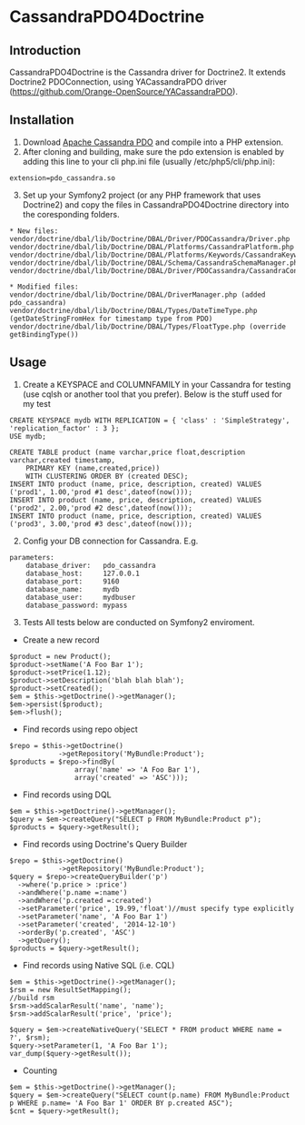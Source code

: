 CassandraPDO4Doctrine
===============

## Introduction
CassandraPDO4Doctrine is the Cassandra driver for Doctrine2. It extends Doctrine2 PDOConnection, using YACassandraPDO driver (https://github.com/Orange-OpenSource/YACassandraPDO). 

## Installation
 1. Download [Apache Cassandra PDO](https://github.com/Orange-OpenSource/YACassandraPDO) and compile into a PHP extension. 
 2. After cloning and building, make sure the pdo extension is enabled by adding this line to your cli php.ini file (usually /etc/php5/cli/php.ini):
```
extension=pdo_cassandra.so
```
 3. Set up your Symfony2 project (or any PHP framework that uses Doctrine2) and copy the files in CassandraPDO4Doctrine directory into the coresponding folders.
```
* New files:
vendor/doctrine/dbal/lib/Doctrine/DBAL/Driver/PDOCassandra/Driver.php
vendor/doctrine/dbal/lib/Doctrine/DBAL/Platforms/CassandraPlatform.php
vendor/doctrine/dbal/lib/Doctrine/DBAL/Platforms/Keywords/CassandraKeywords.php
vendor/doctrine/dbal/lib/Doctrine/DBAL/Schema/CassandraSchemaManager.php
vendor/doctrine/dbal/lib/Doctrine/DBAL/Driver/PDOCassandra/CassandraConnection.php 

* Modified files:
vendor/doctrine/dbal/lib/Doctrine/DBAL/DriverManager.php (added pdo_cassandra)
vendor/doctrine/dbal/lib/Doctrine/DBAL/Types/DateTimeType.php (getDateStringFromHex for timestamp type from PDO)
vendor/doctrine/dbal/lib/Doctrine/DBAL/Types/FloatType.php (override getBindingType())

```

## Usage
1. Create a KEYSPACE and COLUMNFAMILY in your Cassandra for testing (use cqlsh or another tool that you prefer). Below is the stuff used for my test
```
CREATE KEYSPACE mydb WITH REPLICATION = { 'class' : 'SimpleStrategy', 'replication_factor' : 3 };
USE mydb;

CREATE TABLE product (name varchar,price float,description varchar,created timestamp, 
	PRIMARY KEY (name,created,price)) 
	WITH CLUSTERING ORDER BY (created DESC);
INSERT INTO product (name, price, description, created) VALUES ('prod1', 1.00,'prod #1 desc',dateof(now()));
INSERT INTO product (name, price, description, created) VALUES ('prod2', 2.00,'prod #2 desc',dateof(now()));
INSERT INTO product (name, price, description, created) VALUES ('prod3', 3.00,'prod #3 desc',dateof(now()));
```

 2. Config your DB connection for Cassandra. E.g.
```
parameters:
    database_driver:   pdo_cassandra
    database_host:     127.0.0.1
    database_port:     9160
    database_name:     mydb
    database_user:     mydbuser
    database_password: mypass
```
 3. Tests
All tests below are conducted on Symfony2 enviroment.

- Create a new record
```
$product = new Product();
$product->setName('A Foo Bar 1');
$product->setPrice(1.12);
$product->setDescription('blah blah blah');
$product->setCreated();
$em = $this->getDoctrine()->getManager();
$em->persist($product);
$em->flush();
```
- Find records using repo object
```
$repo = $this->getDoctrine()
            ->getRepository('MyBundle:Product');
$products = $repo->findBy( 
                array('name' => 'A Foo Bar 1'),
                array('created' => 'ASC')));
```
- Find records using DQL
```
$em = $this->getDoctrine()->getManager();
$query = $em->createQuery("SELECT p FROM MyBundle:Product p");
$products = $query->getResult();
```
- Find records using Doctrine's Query Builder
```
$repo = $this->getDoctrine()
            ->getRepository('MyBundle:Product');
$query = $repo->createQueryBuilder('p')
  ->where('p.price > :price')
  ->andWhere('p.name =:name')
  ->andWhere('p.created =:created')
  ->setParameter('price', 19.99,'float')//must specify type explicitly
  ->setParameter('name', 'A Foo Bar 1')
  ->setParameter('created', '2014-12-10')
  ->orderBy('p.created', 'ASC')
  ->getQuery();
$products = $query->getResult();
```
- Find records using Native SQL (i.e. CQL)
```
$em = $this->getDoctrine()->getManager();
$rsm = new ResultSetMapping();
//build rsm
$rsm->addScalarResult('name', 'name');
$rsm->addScalarResult('price', 'price');

$query = $em->createNativeQuery('SELECT * FROM product WHERE name = ?', $rsm);
$query->setParameter(1, 'A Foo Bar 1');  
var_dump($query->getResult());
```
- Counting
```
$em = $this->getDoctrine()->getManager();
$query = $em->createQuery("SELECT count(p.name) FROM MyBundle:Product p WHERE p.name= 'A Foo Bar 1' ORDER BY p.created ASC");
$cnt = $query->getResult();
```
